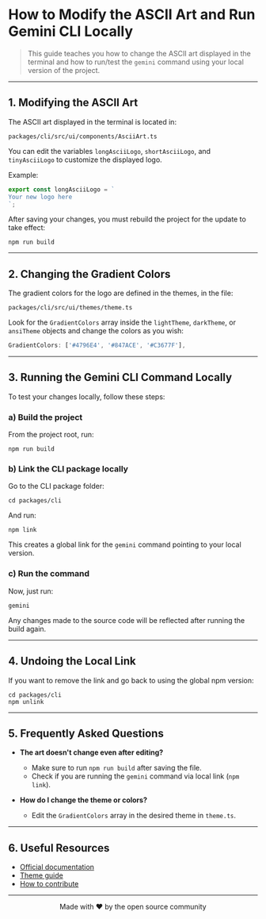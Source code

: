 # How to Modify the ASCII Art and Run Gemini CLI Locally

> This guide teaches you how to change the ASCII art displayed in the terminal and how to run/test the `gemini` command using your local version of the project.

---


## 1. Modifying the ASCII Art

The ASCII art displayed in the terminal is located in:

```
packages/cli/src/ui/components/AsciiArt.ts
```

You can edit the variables `longAsciiLogo`, `shortAsciiLogo`, and `tinyAsciiLogo` to customize the displayed logo.

Example:

```typescript
export const longAsciiLogo = `
Your new logo here
`;
```

After saving your changes, you must rebuild the project for the update to take effect:

```
npm run build
```

---

## 2. Changing the Gradient Colors

The gradient colors for the logo are defined in the themes, in the file:

```
packages/cli/src/ui/themes/theme.ts
```

Look for the `GradientColors` array inside the `lightTheme`, `darkTheme`, or `ansiTheme` objects and change the colors as you wish:

```typescript
GradientColors: ['#4796E4', '#847ACE', '#C3677F'],
```

---

## 3. Running the Gemini CLI Command Locally

To test your changes locally, follow these steps:

### a) Build the project

From the project root, run:

```
npm run build
```

### b) Link the CLI package locally

Go to the CLI package folder:

```
cd packages/cli
```

And run:

```
npm link
```

This creates a global link for the `gemini` command pointing to your local version.

### c) Run the command

Now, just run:

```
gemini
```

Any changes made to the source code will be reflected after running the build again.

---

## 4. Undoing the Local Link

If you want to remove the link and go back to using the global npm version:

```
cd packages/cli
npm unlink
```

---

## 5. Frequently Asked Questions

- **The art doesn't change even after editing?**
  - Make sure to run `npm run build` after saving the file.
  - Check if you are running the `gemini` command via local link (`npm link`).

- **How do I change the theme or colors?**
  - Edit the `GradientColors` array in the desired theme in `theme.ts`.

---

## 6. Useful Resources

- [Official documentation](./docs/index.md)
- [Theme guide](./docs/cli/themes.md)
- [How to contribute](./CONTRIBUTING.md)

---

<p align="center">
  Made with ❤️ by the open source community
</p>

